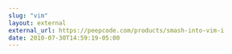 ```yaml
---
slug: "vim"
layout: external
external_url: https://peepcode.com/products/smash-into-vim-i
date: 2010-07-30T14:59:19-05:00
---
```

